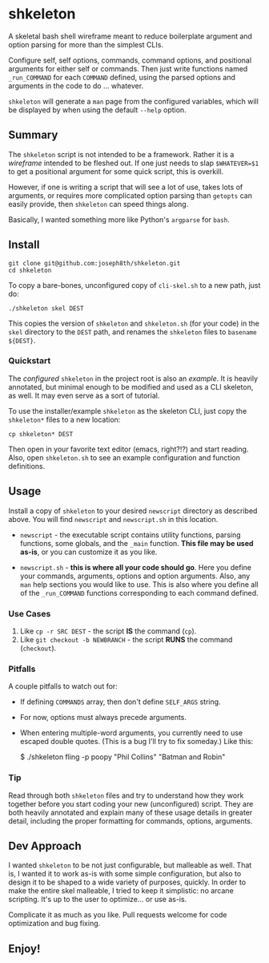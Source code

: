 # shkeleton

A skeletal bash shell wireframe meant to reduce boilerplate argument and option parsing for more than the simplest CLIs.

Configure self, self options, commands, command options, and positional arguments for either self or commands. Then just write functions named `_run_COMMAND` for each `COMMAND` defined, using the parsed options and arguments in the code to do ... whatever.

`shkeleton` will generate a `man` page from the configured variables, which will be displayed by when using the default `--help` option.

## Summary

The `shkeleton` script is not intended to be a framework. Rather it is a *wireframe* intended to be fleshed out. If one just needs to slap `$WHATEVER=$1` to get a positional argument for some quick script, this is overkill.

However, if one is writing a script that will see a lot of use, takes lots of arguments, or requires more complicated option parsing than `getopts` can easily provide, then `shkeleton` can speed things along.

Basically, I wanted something more like Python's `argparse` for `bash`.

## Install

    git clone git@github.com:joseph8th/shkeleton.git
    cd shkeleton

To copy a bare-bones, unconfigured copy of `cli-skel.sh` to a new path, just do:

    ./shkeleton skel DEST

This copies the version of `shkeleton` and `shkeleton.sh` (for your code) in the `skel` directory to the `DEST` path, and renames the `shkeleton` files to `basename ${DEST}`.

### Quickstart

The *configured* `shkeleton` in the project root is also an *example*. It is heavily annotated, but minimal enough to be modified and used as a CLI skeleton, as well. It may even serve as a sort of tutorial.

To use the installer/example `shkeleton` as the skeleton CLI, just copy the `shkeleton*` files to a new location:

    cp shkeleton* DEST

Then open in your favorite text editor (emacs, right?!?) and start reading. Also, open `shkeleton.sh` to see an example configuration and function definitions.

## Usage

Install a copy of `shkeleton` to your desired `newscript` directory as described above. You will find `newscript` and `newscript.sh` in this location.

  * `newscript` - the executable script contains utility functions, parsing functions, some globals, and the `_main` function. **This file may be used as-is**, or you can customize it as you like.

  * `newscript.sh` - **this is where all your code should go**. Here you define your commands, arguments, options and option arguments. Also, any `man` help sections you would like to use. This is also where you define all of the `_run_COMMAND` functions corresponding to each command defined.

### Use Cases

  1. Like `cp -r SRC DEST` - the script **IS** the command (`cp`).
  2. Like `git checkout -b NEWBRANCH` - the script **RUNS** the command (`checkout`).

### Pitfalls

A couple pitfalls to watch out for:

  * If defining `COMMANDS` array, then don't define `SELF_ARGS` string.
  * For now, options must always precede arguments.
  * When entering multiple-word arguments, you currently need to use escaped double quotes. (This is a bug I'll try to fix someday.) Like this:

    $ ./shkeleton fling -p poopy \"Phil Collins\" \"Batman and Robin\"

### Tip

Read through both `shkeleton` files and try to understand how they work together before you start coding your new (unconfigured) script. They are both heavily annotated and explain many of these usage details in greater detail, including the proper formatting for commands, options, arguments.

## Dev Approach

I wanted `shkeleton` to be not just configurable, but malleable as well. That is, I wanted it to work as-is with some simple configuration, but also to design it to be shaped to a wide variety of purposes, quickly. In order to make the entire skel malleable, I tried to keep it simplistic: no arcane scripting. It's up to the user to optimize... or use as-is.

Complicate it as much as you like. Pull requests welcome for code optimization and bug fixing.

## Enjoy!